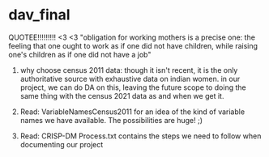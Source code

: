 # dav_final

QUOTEE!!!!!!!!! <3 <3
"obligation for working mothers is a precise one: the feeling that one ought to work as if one did not have children, while raising one's children as if one did not have a job"



1. why choose census 2011 data: 
    though it isn't recent, it is the only authoritative source with exhaustive data on indian women.
    in our project, we can do DA on this, leaving the future scope to doing the same thing with the census 2021 data
    as and when we get it. 
   
2. Read:  VariableNamesCensus2011 for an idea of the kind of variable names we have available. The possibilities are huge! ;)

3. Read: CRISP-DM Process.txt
   contains the steps we need to follow when documenting our project
